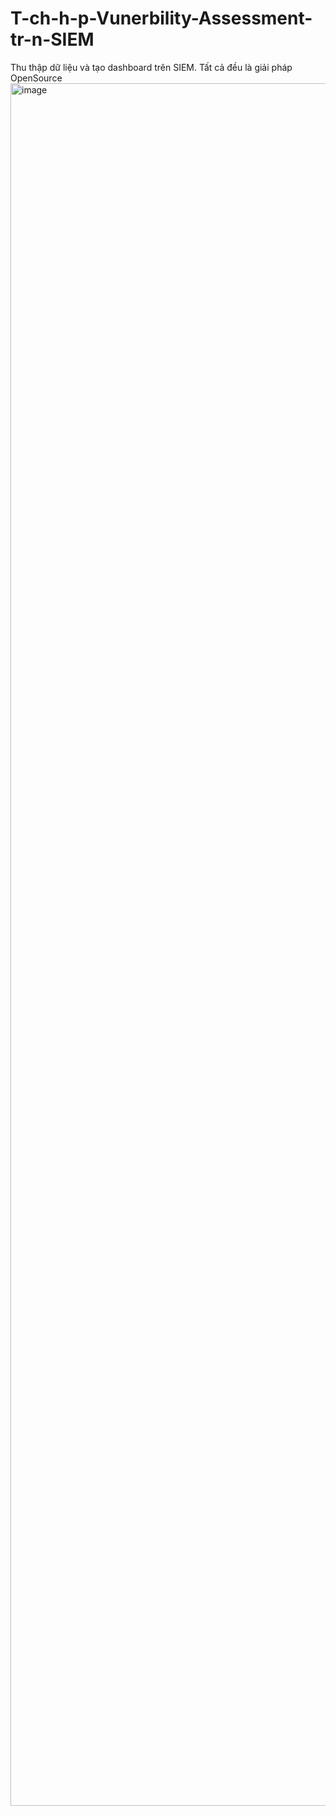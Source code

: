 # T-ch-h-p-Vunerbility-Assessment-tr-n-SIEM
Thu thập dữ liệu và tạo dashboard trên SIEM. Tất cả đều là giải pháp OpenSource
<img width="3272" height="2756" alt="image" src="https://github.com/user-attachments/assets/791ec3bf-4810-4c81-aacc-52f5f263a672" />
